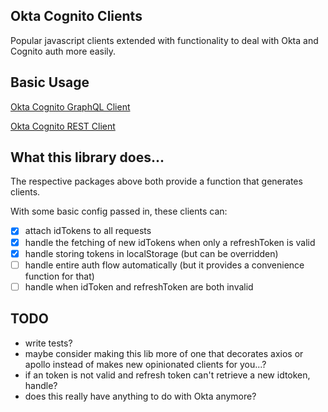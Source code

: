 ## Okta Cognito Clients

Popular javascript clients extended with functionality to deal with Okta and Cognito auth more easily.

## Basic Usage

[Okta Cognito GraphQL Client](https://github.com/jsphweid/okta-cognito-clients/tree/master/packages/okta-cognito-graphql-client)

[Okta Cognito REST Client](https://github.com/jsphweid/okta-cognito-clients/tree/master/packages/okta-cognito-rest-client)

## What this library does...

The respective packages above both provide a function that generates clients.

With some basic config passed in, these clients can:

- [x] attach idTokens to all requests
- [x] handle the fetching of new idTokens when only a refreshToken is valid
- [x] handle storing tokens in localStorage (but can be overridden)
- [ ] handle entire auth flow automatically (but it provides a convenience function for that)
- [ ] handle when idToken and refreshToken are both invalid

## TODO

- write tests?
- maybe consider making this lib more of one that decorates axios or apollo instead of makes new opinionated clients for you...?
- if an token is not valid and refresh token can't retrieve a new idtoken, handle?
- does this really have anything to do with Okta anymore?
